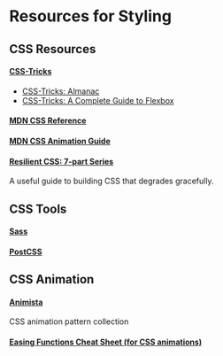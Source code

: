# Resources for Styling
## CSS Resources
#### [CSS-Tricks](https://css-tricks.com/)
  - [CSS-Tricks: Almanac](https://css-tricks.com/almanac/)
  - [CSS-Tricks: A Complete Guide to Flexbox](https://css-tricks.com/snippets/css/a-guide-to-flexbox/)

#### [MDN CSS Reference](https://developer.mozilla.org/en-US/docs/Web/CSS/Reference)
#### [MDN CSS Animation Guide](https://developer.mozilla.org/en-US/docs/Web/CSS/CSS_Animations/Using_CSS_animations)

#### [Resilient CSS: 7-part Series](https://www.youtube.com/playlist?list=PLbSquHt1VCf1kpv9WRGMCA9_Nn4vCLZ9Y)
A useful guide to building CSS that degrades gracefully.

## CSS Tools
#### [Sass](https://sass-lang.com/)
#### [PostCSS](https://github.com/postcss/postcss)

## CSS Animation
#### [Animista](http://animista.net/)
CSS animation pattern collection

#### [Easing Functions Cheat Sheet (for CSS animations)](https://easings.net/)
